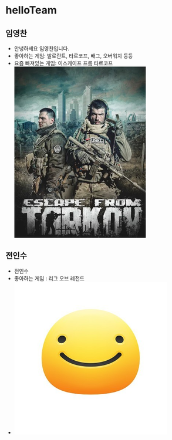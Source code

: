 # helloTeam

## 임영찬
* 안녕하세요 임영찬입니다.
* 좋아하는 게임: 발로란트, 타르코프, 배그, 오버워치 등등
* 요즘 빠져있는 게임: 이스케이프 프롬 타르코프</br>
![타르코프 이미지](/Tarkov.jpg)

## 전인수
* 전인수
* 좋아하는 게임 : 리그 오브 레전드
* ![이미지](/jisImage.jpg)